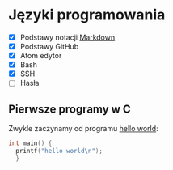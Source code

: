# Języki programowania

- [x] Podstawy notacji [Markdown](https://daringfireball.net/projects/markdown/syntax)
- [x] Podstawy GitHub
- [x] Atom edytor
- [x] Bash
- [x] SSH
- [ ] Hasła

## Pierwsze programy w C

Zwykle zaczynamy od programu [hello world](/):

```c
int main() {
  printf("hello world\n");
  }
```

